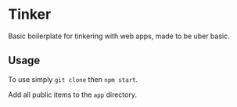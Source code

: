 # Tinker

Basic boilerplate for tinkering with web apps, made to be uber basic.


## Usage

To use simply `git clone` then `npm start`.

Add all public items to the `app`  directory.

